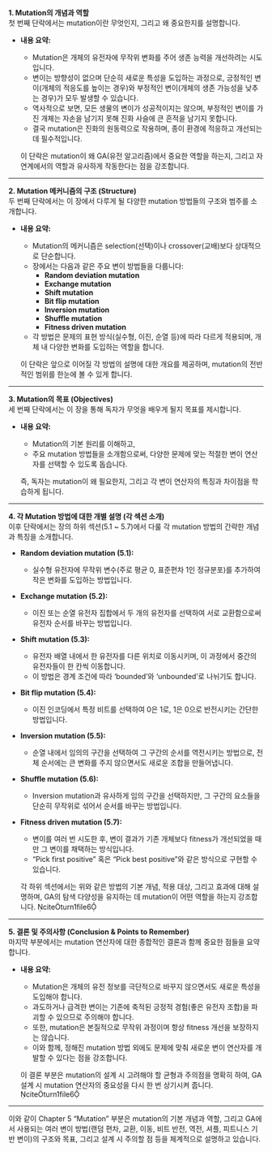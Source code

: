 **1. Mutation의 개념과 역할**  
첫 번째 단락에서는 mutation이란 무엇인지, 그리고 왜 중요한지를 설명합니다.  
- **내용 요약:**  
  - Mutation은 개체의 유전자에 무작위 변화를 주어 생존 능력을 개선하려는 시도입니다.  
  - 변이는 방향성이 없으며 단순히 새로운 특성을 도입하는 과정으로, 긍정적인 변이(개체의 적응도를 높이는 경우)와 부정적인 변이(개체의 생존 가능성을 낮추는 경우)가 모두 발생할 수 있습니다.  
  - 역사적으로 보면, 모든 생물의 변이가 성공적이지는 않으며, 부정적인 변이를 가진 개체는 자손을 남기지 못해 진화 사슬에 큰 흔적을 남기지 못합니다.  
  - 결국 mutation은 진화의 원동력으로 작용하며, 종이 환경에 적응하고 개선되는 데 필수적입니다.  
  
  이 단락은 mutation이 왜 GA(유전 알고리즘)에서 중요한 역할을 하는지, 그리고 자연계에서의 역할과 유사하게 작동한다는 점을 강조합니다.
---

**2. Mutation 메커니즘의 구조 (Structure)**  
두 번째 단락에서는 이 장에서 다루게 될 다양한 mutation 방법들의 구조와 범주를 소개합니다.  
- **내용 요약:**  
  - Mutation의 메커니즘은 selection(선택)이나 crossover(교배)보다 상대적으로 단순합니다.
  - 장에서는 다음과 같은 주요 변이 방법들을 다룹니다:  
    - **Random deviation mutation**  
    - **Exchange mutation**  
    - **Shift mutation**  
    - **Bit flip mutation**  
    - **Inversion mutation**  
    - **Shuffle mutation**  
    - **Fitness driven mutation**  
  - 각 방법은 문제의 표현 방식(실수형, 이진, 순열 등)에 따라 다르게 적용되며, 개체 내 다양한 변화를 도입하는 역할을 합니다.

  이 단락은 앞으로 이어질 각 방법의 설명에 대한 개요를 제공하며, mutation의 전반적인 범위를 한눈에 볼 수 있게 합니다.

---

**3. Mutation의 목표 (Objectives)**  
세 번째 단락에서는 이 장을 통해 독자가 무엇을 배우게 될지 목표를 제시합니다.  
- **내용 요약:**  
  - Mutation의 기본 원리를 이해하고,
  - 주요 mutation 방법들을 소개함으로써, 다양한 문제에 맞는 적절한 변이 연산자를 선택할 수 있도록 돕습니다.
  
  즉, 독자는 mutation이 왜 필요한지, 그리고 각 변이 연산자의 특징과 차이점을 학습하게 됩니다.
  
---

**4. 각 Mutation 방법에 대한 개별 설명 (각 섹션 소개)**  
이후 단락에서는 장의 하위 섹션(5.1 ~ 5.7)에서 다룰 각 mutation 방법의 간략한 개념과 특징을 소개합니다.  
- **Random deviation mutation (5.1):**  
  - 실수형 유전자에 무작위 변수(주로 평균 0, 표준편차 1인 정규분포)를 추가하여 작은 변화를 도입하는 방법입니다.
  
- **Exchange mutation (5.2):**  
  - 이진 또는 순열 유전자 집합에서 두 개의 유전자를 선택하여 서로 교환함으로써 유전자 순서를 바꾸는 방법입니다.
  
- **Shift mutation (5.3):**  
  - 유전자 배열 내에서 한 유전자를 다른 위치로 이동시키며, 이 과정에서 중간의 유전자들이 한 칸씩 이동합니다.  
  - 이 방법은 경계 조건에 따라 ‘bounded’와 ‘unbounded’로 나뉘기도 합니다.
  
- **Bit flip mutation (5.4):**  
  - 이진 인코딩에서 특정 비트를 선택하여 0은 1로, 1은 0으로 반전시키는 간단한 방법입니다.
  
- **Inversion mutation (5.5):**  
  - 순열 내에서 임의의 구간을 선택하여 그 구간의 순서를 역전시키는 방법으로, 전체 순서에는 큰 변화를 주지 않으면서도 새로운 조합을 만들어냅니다.
  
- **Shuffle mutation (5.6):**  
  - Inversion mutation과 유사하게 임의 구간을 선택하지만, 그 구간의 요소들을 단순히 무작위로 섞어서 순서를 바꾸는 방법입니다.
  
- **Fitness driven mutation (5.7):**  
  - 변이를 여러 번 시도한 후, 변이 결과가 기존 개체보다 fitness가 개선되었을 때만 그 변이를 채택하는 방식입니다.  
  - “Pick first positive” 혹은 “Pick best positive”와 같은 방식으로 구현할 수 있습니다.
  
  각 하위 섹션에서는 위와 같은 방법의 기본 개념, 적용 대상, 그리고 효과에 대해 설명하며, GA의 탐색 다양성을 유지하는 데 mutation이 어떤 역할을 하는지 강조합니다.  citeturn1file6

---

**5. 결론 및 주의사항 (Conclusion & Points to Remember)**  
마지막 부분에서는 mutation 연산자에 대한 종합적인 결론과 함께 중요한 점들을 요약합니다.  
- **내용 요약:**  
  - Mutation은 개체의 유전 정보를 극단적으로 바꾸지 않으면서도 새로운 특성을 도입해야 합니다.
  - 과도하거나 급격한 변이는 기존에 축적된 긍정적 경험(좋은 유전자 조합)을 파괴할 수 있으므로 주의해야 합니다.
  - 또한, mutation은 본질적으로 무작위 과정이며 항상 fitness 개선을 보장하지는 않습니다.
  - 이와 함께, 정해진 mutation 방법 외에도 문제에 맞춰 새로운 변이 연산자를 개발할 수 있다는 점을 강조합니다.

  이 결론 부분은 mutation의 설계 시 고려해야 할 균형과 주의점을 명확히 하여, GA 설계 시 mutation 연산자의 중요성을 다시 한 번 상기시켜 줍니다.  citeturn1file6

---

이와 같이 Chapter 5 “Mutation” 부분은 mutation의 기본 개념과 역할, 그리고 GA에서 사용되는 여러 변이 방법(랜덤 편차, 교환, 이동, 비트 반전, 역전, 셔플, 피트니스 기반 변이)의 구조와 목표, 그리고 설계 시 주의할 점 등을 체계적으로 설명하고 있습니다.